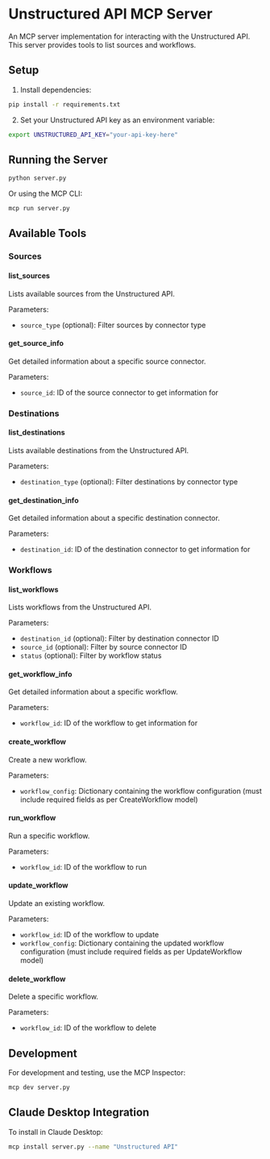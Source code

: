 # Unstructured API MCP Server

An MCP server implementation for interacting with the Unstructured API. This server provides tools to list sources and workflows.

## Setup

1. Install dependencies:
```bash
pip install -r requirements.txt
```

2. Set your Unstructured API key as an environment variable:
```bash
export UNSTRUCTURED_API_KEY="your-api-key-here"
```

## Running the Server

```bash
python server.py
```

Or using the MCP CLI:
```bash
mcp run server.py
```

## Available Tools

### Sources

#### list_sources
Lists available sources from the Unstructured API.

Parameters:
- `source_type` (optional): Filter sources by connector type

#### get_source_info
Get detailed information about a specific source connector.

Parameters:
- `source_id`: ID of the source connector to get information for

### Destinations

#### list_destinations
Lists available destinations from the Unstructured API.

Parameters:
- `destination_type` (optional): Filter destinations by connector type

#### get_destination_info
Get detailed information about a specific destination connector.

Parameters:
- `destination_id`: ID of the destination connector to get information for

### Workflows

#### list_workflows
Lists workflows from the Unstructured API.

Parameters:
- `destination_id` (optional): Filter by destination connector ID
- `source_id` (optional): Filter by source connector ID
- `status` (optional): Filter by workflow status

#### get_workflow_info
Get detailed information about a specific workflow.

Parameters:
- `workflow_id`: ID of the workflow to get information for

#### create_workflow
Create a new workflow.

Parameters:
- `workflow_config`: Dictionary containing the workflow configuration (must include required fields as per CreateWorkflow model)

#### run_workflow
Run a specific workflow.

Parameters:
- `workflow_id`: ID of the workflow to run

#### update_workflow
Update an existing workflow.

Parameters:
- `workflow_id`: ID of the workflow to update
- `workflow_config`: Dictionary containing the updated workflow configuration (must include required fields as per UpdateWorkflow model)

#### delete_workflow
Delete a specific workflow.

Parameters:
- `workflow_id`: ID of the workflow to delete

## Development

For development and testing, use the MCP Inspector:
```bash
mcp dev server.py
```

## Claude Desktop Integration

To install in Claude Desktop:
```bash
mcp install server.py --name "Unstructured API"
```
